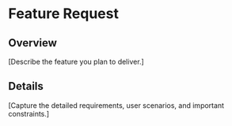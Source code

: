 # Feature Request

## Overview
[Describe the feature you plan to deliver.]

## Details
[Capture the detailed requirements, user scenarios, and important constraints.]
